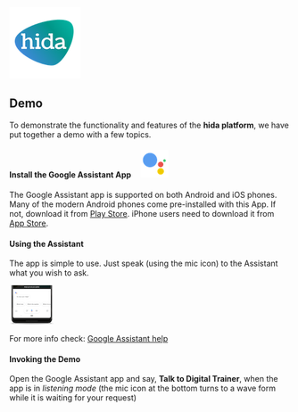 [![hida](images/hida-128x128.png)](./)

## Demo
To demonstrate the functionality and features of the **hida platform**, we have put together a demo with a few topics.

#### Install the Google Assistant App &nbsp;  &nbsp; ![Google Assistant](images/ga-logo-50x50.png)
The Google Assistant app is supported on both Android and iOS phones. Many of the modern Android phones come pre-installed with this App. If not, download it from [Play Store](https://play.google.com/store/apps/details?id=com.google.android.apps.googleassistant). iPhone users need to download it from [App Store](https://itunes.apple.com/us/app/google-assistant/id1220976145?mt=8).

#### Using the Assistant
The app is simple to use. Just speak (using the mic icon) to the Assistant what you wish to ask.

![google assistant screen](images/how-can-i-help.png)

For more info check: [Google Assistant help](https://assistant.google.com/)

#### Invoking the Demo
Open the Google Assistant app and say, **Talk to Digital Trainer**, when the app is in *listening mode* (the mic icon at the bottom turns to a wave form while it is waiting for your request)
